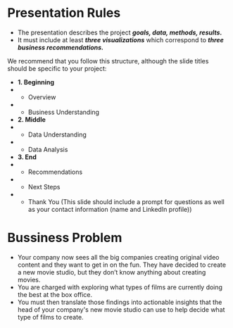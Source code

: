# Presentation Rules
- The presentation describes the project ***goals, data, methods, results.***
- It must include at least ***three visualizations*** which correspond to ***three business recommendations.***

We recommend that you follow this structure, although the slide titles should be specific to your project:
- **1. Beginning**
- - Overview
- - Business Understanding
- **2. Middle**
- - Data Understanding
- - Data Analysis
- **3. End**
- - Recommendations
- - Next Steps
- - Thank You (This slide should include a prompt for questions as well as your contact information (name and LinkedIn profile))

# Bussiness Problem
- Your company now sees all the big companies creating original video content and they want to get in on the fun. They have decided to create a new movie studio, but they don’t know anything about creating movies.
- You are charged with exploring what types of films are currently doing the best at the box office.
- You must then translate those findings into actionable insights that the head of your company's new movie studio can use to help decide what type of films to create.

